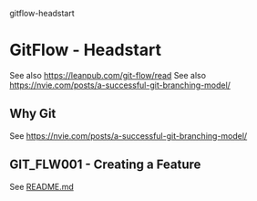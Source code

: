gitflow-headstart
# GitFlow - Headstart

See also https://leanpub.com/git-flow/read
See also https://nvie.com/posts/a-successful-git-branching-model/

## Why Git
See https://nvie.com/posts/a-successful-git-branching-model/

## GIT_FLW001 - Creating a Feature
See [README.md](https://github.com/willem-vanheemstrasystems/gitflow-headstart/blob/master/GIT_FLW001/README.md)
